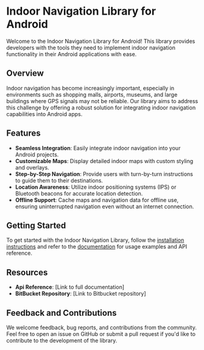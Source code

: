 # Indoor Navigation Library for Android

Welcome to the Indoor Navigation Library for Android! 
This library provides developers with the tools they need to implement indoor navigation functionality in their 
Android applications with ease.

## Overview

Indoor navigation has become increasingly important, especially in environments such as shopping malls,
airports, museums, and large buildings where GPS signals may not be reliable.
Our library aims to address this challenge by offering a robust solution for integrating indoor navigation capabilities into Android apps.

## Features

- **Seamless Integration**: Easily integrate indoor navigation into your Android projects.
- **Customizable Maps**: Display detailed indoor maps with custom styling and overlays.
- **Step-by-Step Navigation**: Provide users with turn-by-turn instructions to guide them to their destinations.
- **Location Awareness**: Utilize indoor positioning systems (IPS) or Bluetooth beacons for accurate location detection.
- **Offline Support**: Cache maps and navigation data for offline use, ensuring uninterrupted navigation even without an internet connection.

## Getting Started

To get started with the Indoor Navigation Library, follow the [installation instructions](#installation) and refer to the [documentation](#usage) for usage examples and API reference.

## Resources

- **Api Reference**: [Link to full documentation]
- **BitBucket Repository**: [Link to Bitbucket repository]

## Feedback and Contributions

We welcome feedback, bug reports, and contributions from the community. Feel free to open an issue on GitHub or submit a pull request if you'd like to contribute to the development of the library.

